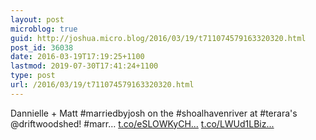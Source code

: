 ```yaml
---
layout: post
microblog: true
guid: http://joshua.micro.blog/2016/03/19/t711074579163320320.html
post_id: 36038
date: 2016-03-19T17:19:25+1100
lastmod: 2019-07-30T17:41:24+1100
type: post
url: /2016/03/19/t711074579163320320.html
---
```

Dannielle + Matt #marriedbyjosh on the #shoalhavenriver at #terara's @driftwoodshed! #marr… [t.co/eSLOWKyCH...](https://t.co/eSLOWKyCHa) [t.co/LWUd1LBiz...](https://t.co/LWUd1LBizD)
